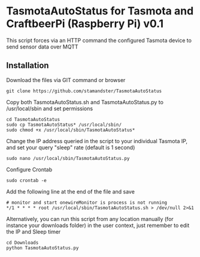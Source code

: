 # TasmotaAutoStatus for Tasmota and CraftbeerPi (Raspberry Pi) v0.1
This script forces via an HTTP command the configured Tasmota device to send sensor data over MQTT

## Installation

Download the files via GIT command or browser
```
git clone https://github.com/stamandster/TasmotaAutoStatus
```

Copy both TasmotaAutoStatus.sh and TasmotaAutoStatus.py to /usr/local/sbin and set permissions
```
cd TasmotaAutoStatus
sudo cp TasmotaAutoStatus* /usr/local/sbin/
sudo chmod +x /usr/local/sbin/TasmotaAutoStatus*
```

Change the IP address queried in the script to your individual Tasmota IP, and set your query "sleep" rate (default is 1 second)
```
sudo nano /usr/local/sbin/TasmotaAutoStatus.py
```

Configure Crontab
```
sudo crontab -e
```

Add the following line at the end of the file and save

```
# monitor and start onewireMonitor is process is not running
*/1 * * * * root /usr/local/sbin/TasmotaAutoStatus.sh > /dev/null 2>&1
```

Alternatively, you can run this script from any location manually (for instance your downloads folder) in the user context, just remember to edit the IP and Sleep timer

```
cd Downloads
python TasmotaAutoStatus.py
```
